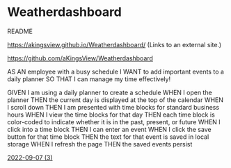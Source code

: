 # Weatherdashboard
README


https://akingsview.github.io/Weatherdashboard/ (Links to an external site.)

 

https://github.com/aKingsView/Weatherdashboard


AS AN employee with a busy schedule
I WANT to add important events to a daily planner
SO THAT I can manage my time effectively!


GIVEN I am using a daily planner to create a schedule
WHEN I open the planner
THEN the current day is displayed at the top of the calendar
WHEN I scroll down
THEN I am presented with time blocks for standard business hours
WHEN I view the time blocks for that day
THEN each time block is color-coded to indicate whether it is in the past, present, or future
WHEN I click into a time block
THEN I can enter an event
WHEN I click the save button for that time block
THEN the text for that event is saved in local storage
WHEN I refresh the page
THEN the saved events persist

[2022-09-07 (3)](https://user-images.githubusercontent.com/106622740/188794231-605251eb-ed4d-48d8-b9de-99cf1fbf8c81.png)
